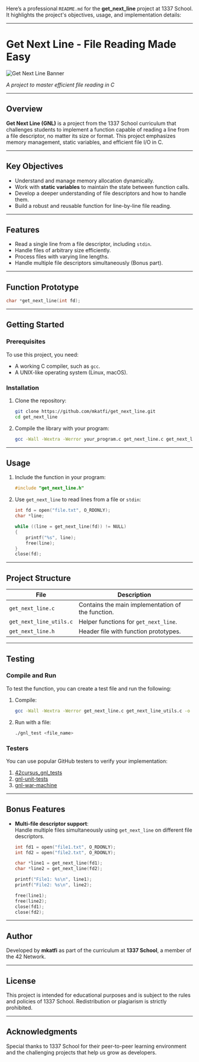 Here’s a professional `README.md` for the **get_next_line** project at 1337 School. It highlights the project's objectives, usage, and implementation details:

---


# Get Next Line - File Reading Made Easy  
![Get Next Line Banner](https://github.com/user-attachments/assets/e8935e0c-2d46-4f31-b44a-3730b81a00db)

*A project to master efficient file reading in C*  

---

## Overview  

**Get Next Line (GNL)** is a project from the 1337 School curriculum that challenges students to implement a function capable of reading a line from a file descriptor, no matter its size or format. This project emphasizes memory management, static variables, and efficient file I/O in C.  

---

## Key Objectives  
- Understand and manage memory allocation dynamically.  
- Work with **static variables** to maintain the state between function calls.  
- Develop a deeper understanding of file descriptors and how to handle them.  
- Build a robust and reusable function for line-by-line file reading.  

---

## Features  
- Read a single line from a file descriptor, including `stdin`.  
- Handle files of arbitrary size efficiently.  
- Process files with varying line lengths.  
- Handle multiple file descriptors simultaneously (Bonus part).  

---

## Function Prototype  

```c  
char *get_next_line(int fd);  
```  

---

## Getting Started  

### Prerequisites  
To use this project, you need:  
- A working C compiler, such as `gcc`.  
- A UNIX-like operating system (Linux, macOS).  

### Installation  
1. Clone the repository:  
   ```bash  
   git clone https://github.com/mkatfi/get_next_line.git  
   cd get_next_line  
   ```  

2. Compile the library with your program:  
   ```bash  
   gcc -Wall -Wextra -Werror your_program.c get_next_line.c get_next_line_utils.c -o your_program  
   ```  

---

## Usage  

1. Include the function in your program:  
   ```c  
   #include "get_next_line.h"  
   ```  

2. Use `get_next_line` to read lines from a file or `stdin`:  
   ```c  
   int fd = open("file.txt", O_RDONLY);  
   char *line;  

   while ((line = get_next_line(fd)) != NULL)  
   {  
       printf("%s", line);  
       free(line);  
   }  
   close(fd);  
   ```  

---

## Project Structure  

| File                     | Description                                      |  
|--------------------------|--------------------------------------------------|  
| `get_next_line.c`        | Contains the main implementation of the function.|  
| `get_next_line_utils.c`  | Helper functions for `get_next_line`.            |  
| `get_next_line.h`        | Header file with function prototypes.            |  

---

## Testing  

### Compile and Run  
To test the function, you can create a test file and run the following:  
1. Compile:  
   ```bash  
   gcc -Wall -Wextra -Werror get_next_line.c get_next_line_utils.c -o gnl_test  
   ```  

2. Run with a file:  
   ```bash  
   ./gnl_test <file_name>  
   ```  

### Testers  
You can use popular GitHub testers to verify your implementation:  
1. [42cursus_gnl_tests](https://github.com/Tripouille/gnlTester)  
2. [gnl-unit-tests](https://github.com/alelievr/gnl_unit_test)  
3. [gnl-war-machine](https://github.com/Sherchryst/gnl-war-machine)  

---

## Bonus Features  

- **Multi-file descriptor support**:  
   Handle multiple files simultaneously using `get_next_line` on different file descriptors.  
   ```c  
   int fd1 = open("file1.txt", O_RDONLY);  
   int fd2 = open("file2.txt", O_RDONLY);  

   char *line1 = get_next_line(fd1);  
   char *line2 = get_next_line(fd2);  

   printf("File1: %s\n", line1);  
   printf("File2: %s\n", line2);  

   free(line1);  
   free(line2);  
   close(fd1);  
   close(fd2);  
   ```  

---

## Author  

Developed by **mkatfi** as part of the curriculum at **1337 School**, a member of the 42 Network.  

---

## License  

This project is intended for educational purposes and is subject to the rules and policies of 1337 School. Redistribution or plagiarism is strictly prohibited.  

---

## Acknowledgments  

Special thanks to 1337 School for their peer-to-peer learning environment and the challenging projects that help us grow as developers.  
